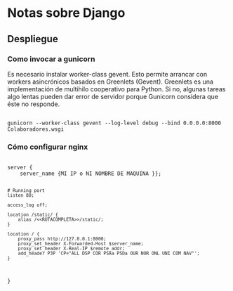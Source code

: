 # Notas sobre Django

## Despliegue

### Como invocar a gunicorn

Es necesario instalar worker-class gevent. Esto permite arrancar con workers asincrónicos basados en Greenlets (Gevent). Greenlets es una implementación de multihilo cooperativo para Python. Si no, algunas tareas algo lentas pueden dar error de servidor porque Gunicorn considera que éste no responde.

<code>
gunicorn --worker-class gevent --log-level debug --bind 0.0.0.0:8000 Colaboradores.wsgi
</code>

### Cómo configurar nginx

<code>
server {
    server_name {MI IP o NI NOMBRE DE MAQUINA }};

    # Running port
    listen 80;

    access_log off;

    location /static/ {
        alias /<<RUTACOMPLETA>>/static/;
    }

    location / {
        proxy_pass http://127.0.0.1:8000;
        proxy_set_header X-Forwarded-Host $server_name;
        proxy_set_header X-Real-IP $remote_addr;
        add_header P3P 'CP="ALL DSP COR PSAa PSDa OUR NOR ONL UNI COM NAV"';
    }
}
</code>
